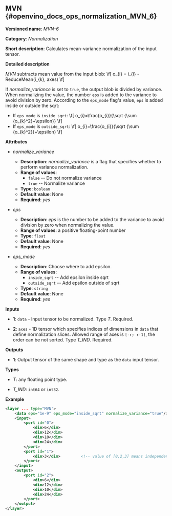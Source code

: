 ## MVN <a name="MVN"></a> {#openvino_docs_ops_normalization_MVN_6}

**Versioned name**: *MVN-6*

**Category**: *Normalization*

**Short description**: Calculates mean-variance normalization of the input tensor.

**Detailed description**

*MVN* subtracts mean value from the input blob:
\f[
o_{i} = i_{i} - ReduceMean(i_{k}, axes)
\f]

If *normalize_variance* is set to `true`, the output blob is divided by variance. When normalizing the value, the number `eps` is added to the variance to avoid division by zero. According to the `eps_mode` flag's value, `eps` is added inside or outside the sqrt:

* If `eps_mode` is `inside_sqrt`:
\f[
o_{i}=\frac{o_{i}}{\sqrt {\sum {o_{k}^2}+\epsilon}}
\f]
* If `eps_mode` is `outside_sqrt`:
\f[
o_{i}=\frac{o_{i}}{\sqrt {\sum {o_{k}^2}}+\epsilon}
\f]

**Attributes**

* *normalize_variance*

  * **Description**: *normalize_variance* is a flag that specifies whether to perform variance normalization.
  * **Range of values**:
    * `false` -- Do not normalize variance
    * `true` -- Normalize variance
  * **Type**: `boolean`
  * **Default value**: None
  * **Required**: *yes*

* *eps*

  * **Description**: *eps* is the number to be added to the variance to avoid division by zero when normalizing the value.
  * **Range of values**: a positive floating-point number
  * **Type**: `float`
  * **Default value**: None
  * **Required**: *yes*

* *eps_mode*

  * **Description**: Choose where to add epsilon.
  * **Range of values**:
    * `inside_sqrt` -- Add epsilon inside sqrt
    * `outside_sqrt` -- Add epsilon outside of sqrt
  * **Type**: `string`
  * **Default value**: None
  * **Required**: *yes*

**Inputs**

* **1**: `data` - Input tensor to be normalized. Type *T*. Required.

* **2**: `axes` - 1D tensor which specifies indices of dimensions in `data` that define normalization slices. Allowed range of axes is `[-r; r-1]`, the order can be not sorted. Type *T_IND*. Required.

**Outputs**

* **1**: Output tensor of the same shape and type as the `data` input tensor.

**Types**

* *T*: any floating point type.

* *T_IND*: `int64` or `int32`.

**Example**

```xml
<layer ... type="MVN">
    <data eps="1e-9" eps_mode="inside_sqrt" normalize_variance="true"/>
    <input>
        <port id="0">
            <dim>6</dim>
            <dim>12</dim>
            <dim>10</dim>
            <dim>24</dim>
        </port>
        <port id="1">
            <dim>3</dim>         <!-- value of [0,2,3] means independent normalization per channels -->
        </port>
    </input>
    <output>
        <port id="2">
            <dim>6</dim>
            <dim>12</dim>
            <dim>10</dim>
            <dim>24</dim>
        </port>
    </output>
</layer>
```